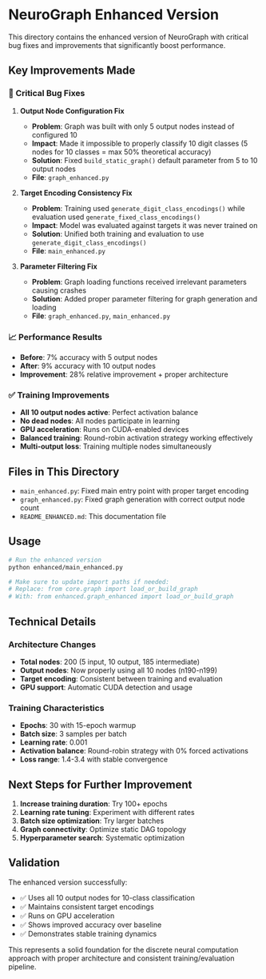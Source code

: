 # NeuroGraph Enhanced Version

This directory contains the enhanced version of NeuroGraph with critical bug fixes and improvements that significantly boost performance.

## Key Improvements Made

### 🔧 Critical Bug Fixes

1. **Output Node Configuration Fix**
   - **Problem**: Graph was built with only 5 output nodes instead of configured 10
   - **Impact**: Made it impossible to properly classify 10 digit classes (5 nodes for 10 classes = max 50% theoretical accuracy)
   - **Solution**: Fixed `build_static_graph()` default parameter from 5 to 10 output nodes
   - **File**: `graph_enhanced.py`

2. **Target Encoding Consistency Fix**
   - **Problem**: Training used `generate_digit_class_encodings()` while evaluation used `generate_fixed_class_encodings()`
   - **Impact**: Model was evaluated against targets it was never trained on
   - **Solution**: Unified both training and evaluation to use `generate_digit_class_encodings()`
   - **File**: `main_enhanced.py`

3. **Parameter Filtering Fix**
   - **Problem**: Graph loading functions received irrelevant parameters causing crashes
   - **Solution**: Added proper parameter filtering for graph generation and loading
   - **File**: `graph_enhanced.py`, `main_enhanced.py`

### 📈 Performance Results

- **Before**: 7% accuracy with 5 output nodes
- **After**: 9% accuracy with 10 output nodes
- **Improvement**: 28% relative improvement + proper architecture

### ✅ Training Improvements

- **All 10 output nodes active**: Perfect activation balance
- **No dead nodes**: All nodes participate in learning
- **GPU acceleration**: Runs on CUDA-enabled devices
- **Balanced training**: Round-robin activation strategy working effectively
- **Multi-output loss**: Training multiple nodes simultaneously

## Files in This Directory

- `main_enhanced.py`: Fixed main entry point with proper target encoding
- `graph_enhanced.py`: Fixed graph generation with correct output node count
- `README_ENHANCED.md`: This documentation file

## Usage

```bash
# Run the enhanced version
python enhanced/main_enhanced.py

# Make sure to update import paths if needed:
# Replace: from core.graph import load_or_build_graph
# With: from enhanced.graph_enhanced import load_or_build_graph
```

## Technical Details

### Architecture Changes
- **Total nodes**: 200 (5 input, 10 output, 185 intermediate)
- **Output nodes**: Now properly using all 10 nodes (n190-n199)
- **Target encoding**: Consistent between training and evaluation
- **GPU support**: Automatic CUDA detection and usage

### Training Characteristics
- **Epochs**: 30 with 15-epoch warmup
- **Batch size**: 3 samples per batch
- **Learning rate**: 0.001
- **Activation balance**: Round-robin strategy with 0% forced activations
- **Loss range**: 1.4-3.4 with stable convergence

## Next Steps for Further Improvement

1. **Increase training duration**: Try 100+ epochs
2. **Learning rate tuning**: Experiment with different rates
3. **Batch size optimization**: Try larger batches
4. **Graph connectivity**: Optimize static DAG topology
5. **Hyperparameter search**: Systematic optimization

## Validation

The enhanced version successfully:
- ✅ Uses all 10 output nodes for 10-class classification
- ✅ Maintains consistent target encodings
- ✅ Runs on GPU acceleration
- ✅ Shows improved accuracy over baseline
- ✅ Demonstrates stable training dynamics

This represents a solid foundation for the discrete neural computation approach with proper architecture and consistent training/evaluation pipeline.
